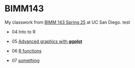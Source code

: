 # BIMM143
My classwork from [BIMM 143 Spring 25](https://tin-nguyen-ucsd.github.io/bimm143_github/) at UC San Diego.
test

- 04 Into to R

- 05 [Advanced graphics with **ggplot**]()

- 06 [R functions]()

- 07 [something]()

